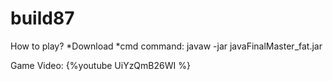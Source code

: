 # build87
How to play?
*Download
*cmd command: javaw -jar javaFinalMaster_fat.jar

Game Video:
{%youtube UiYzQmB26WI %}
